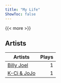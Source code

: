 ```yaml
---
title: "My Life"
ShowToc: false
---
```


{{< more >}}

## Artists
Artists | Plays 
----- | -----: 
[Billy Joel](/artists/billy-joel-4684) | 1
[K-Ci & JoJo](/artists/k-ci-jojo-40230) | 1

